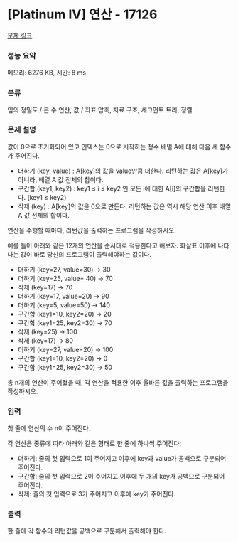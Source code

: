 # [Platinum IV] 연산 - 17126 

[문제 링크](https://www.acmicpc.net/problem/17126) 

### 성능 요약

메모리: 6276 KB, 시간: 8 ms

### 분류

임의 정밀도 / 큰 수 연산, 값 / 좌표 압축, 자료 구조, 세그먼트 트리, 정렬

### 문제 설명

<p>값이 0으로 초기화되어 있고 인덱스는 0으로 시작하는 정수 배열 A에 대해 다음 세 함수가 주어진다.</p>

<ul>
	<li>더하기 (key, value) : A[key]의 값을 value만큼 더한다. 리턴하는 값은 A[key]가 아니라, 배열 A 값 전체의 합이다.</li>
	<li>구간합 (key1, key2) : key1 ≤ i ≤ key2 인 모든 i에 대한 A[i]의 구간합을 리턴한다. (key1 ≤ key2)</li>
	<li>삭제 (key) : A[key]의 값을 0으로 만든다. 리턴하는 값은 역시 해당 연산 이후 배열 A 값 전체의 합이다.</li>
</ul>

<p>연산을 수행할 때마다, 리턴값을 출력하는 프로그램을 작성하시오.</p>

<p>예를 들어 아래와 같은 12개의 연산을 순서대로 적용한다고 해보자. 화살표 이후에 나타나는 값이 바로 당신의 프로그램이 출력해야하는 값이다.</p>

<ul>
	<li>더하기 (key=27, value=30) → 30</li>
	<li>더하기 (key=25, value= 40) → 70</li>
	<li>삭제 (key=17) → 70</li>
	<li>더하기 (key=17, value=20) → 90</li>
	<li>더하기 (key=5, value=50) → 140</li>
	<li>구간합 (key1=10, key2=20) → 20</li>
	<li>구간합 (key1=25, key2=30) → 70</li>
	<li>삭제 (key=25) → 100</li>
	<li>삭제 (key=17) → 80</li>
	<li>더하기 (key=27, value=20) → 100</li>
	<li>구간합 (key1=10, key2=20) → 0</li>
	<li>구간합 (key1=25, key2=30) → 50</li>
</ul>

<p>총 n개의 연산이 주어졌을 때, 각 연산을 적용한 이후 올바른 값을 출력하는 프로그램을 작성하시오.</p>

### 입력 

 <p>첫 줄에 연산의 수 n이 주어진다.</p>

<p>각 연산은 종류에 따라 아래와 같은 형태로 한 줄에 하나씩 주어진다:</p>

<ul>
	<li>더하기: 줄의 첫 입력으로 1이 주어지고 이후에 key과 value가 공백으로 구분되어 주어진다.</li>
	<li>구간합: 줄의 첫 입력으로 2이 주어지고 이후에 두 개의 key가 공백으로 구분되어 주어진다.</li>
	<li>삭제: 줄의 첫 입력으로 3가 주어지고 이후에 key가 주어진다.</li>
</ul>

### 출력 

 <p>한 줄에 각 함수의 리턴값을 공백으로 구분해서 출력해야 한다.</p>

